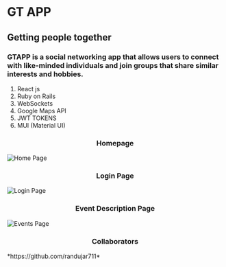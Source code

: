 # GT APP
## Getting people together
### GTAPP is a social networking app that allows users to connect with like-minded individuals and join groups that share similar interests and hobbies.

1. React js
2. Ruby on Rails
3. WebSockets
4. Google Maps API
5. JWT TOKENS
6. MUI (Material UI)

<h3 align="center">Homepage</h3>
<img src="https://github.com/randujar711/gtApp2/blob/main/client/gtApp-Client/src/assets/gt_app.png" alt="Home Page"/>

<h3 align="center">Login Page</h3>
<img src="https://github.com/randujar711/gtApp2/blob/main/client/gtApp-Client/src/assets/gt_app_login.png" alt="Login Page"/>

<h3 align="center">Event Description  Page</h3>
<img src="https://github.com/randujar711/gtApp2/blob/main/client/gtApp-Client/src/assets/gt_app_event.png" alt="Events Page"/>

<h3 align="center">Collaborators</h3>
*https://github.com/randujar711*
